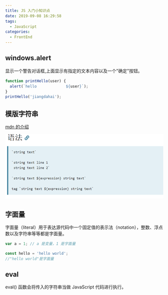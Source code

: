 ```yaml
---
title: JS 入门小知识点
date: 2019-09-08 16:29:58
tags:
  - JavaScript
categories:
  - FrontEnd
---
```


## windows.alert

显示一个警告对话框,上面显示有指定的文本内容以及一个"确定"按钮。

```javascript
function printHello(user) {
  alert(`hello             ${user}`);
}
printHello('jiangdahai');
```

## 模版字符串

[mdn 的介绍](https://developer.mozilla.org/zh-CN/docs/Web/JavaScript/Reference/template_strings)

![alt](./JS-入门小知识点/模版字符串语法.png)

## 字面量

字面量（literal）用于表达源代码中一个固定值的表示法（notation），整数、浮点数以及字符串等等都是字面量。

```javascript
var a = 1; // a 是变量，1 是字面量
```

```javascript
const hello = 'hello world';
//"hello world"是字面量
```

## eval

eval() 函数会将传入的字符串当做 JavaScript 代码进行执行。
